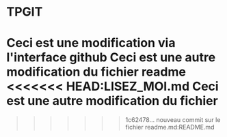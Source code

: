 # TPGIT

Ceci est une modification via l'interface github
Ceci est une autre modification du fichier readme
<<<<<<< HEAD:LISEZ_MOI.md
Ceci est une autre modification du fichier
=======
>>>>>>> 1c62478... nouveau commit sur le fichier readme.md:README.md
